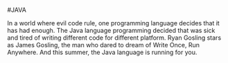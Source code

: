 #JAVA

In a world where evil code rule, one programming language decides that it has had enough. The Java language programming decided that was sick and tired of writing different code for different platform. Ryan Gosling stars as James Gosling, the man who dared to dream of Write Once, Run Anywhere. And this summer, the Java language is running for you. 
